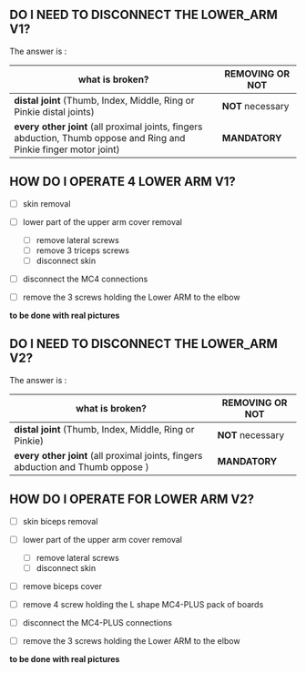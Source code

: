## 	DO I NEED TO DISCONNECT THE LOWER_ARM V1?

The answer is :

| what is broken?                                              | REMOVING OR NOT   |
| ------------------------------------------------------------ | ----------------- |
| **distal joint** (Thumb, Index, Middle, Ring or Pinkie distal joints) | **NOT** necessary |
| **every other joint** (all proximal joints, fingers abduction, Thumb oppose and Ring and Pinkie finger motor joint) | **MANDATORY**     |

## HOW DO I OPERATE 4 LOWER ARM V1?

- [ ] skin removal

- [ ] lower part of the upper arm cover removal
  - [ ] remove lateral screws
  - [ ] remove 3 triceps screws
  - [ ] disconnect skin
  
- [ ] disconnect the MC4 connections

- [ ] remove the 3 screws holding the Lower ARM to the elbow

  

**to be done with real pictures**





## DO I NEED TO DISCONNECT THE LOWER_ARM V2?

The answer is :

| what is broken?                                              | REMOVING OR NOT   |
| ------------------------------------------------------------ | ----------------- |
| **distal joint** (Thumb, Index, Middle, Ring or Pinkie)      | **NOT** necessary |
| **every other joint** (all proximal joints, fingers abduction and Thumb oppose ) | **MANDATORY**     |



## HOW DO I OPERATE FOR LOWER ARM V2?

- [ ] skin biceps removal
- [ ] lower part of the upper arm cover removal
  - [ ] remove lateral screws
  - [ ] disconnect skin
- [ ] remove biceps cover
- [ ] remove 4 screw holding the L shape MC4-PLUS pack of boards
- [ ] disconnect the MC4-PLUS connections
- [ ] remove the 3 screws holding the Lower ARM to the elbow



**to be done with real pictures**



